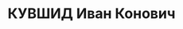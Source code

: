 ---
title: КУВШИД Иван Конович
description: "Род. в 1896, с. Евдокимовское, русский, обр.: грамотный, б/п. Проживал:\
  \ Красногвардейский р-н, с. Евдокимовское. Зав. здравотделом \n  Арестован 23.09.1937.\
  \ Приговор: ВМН. Расстрелян"
---